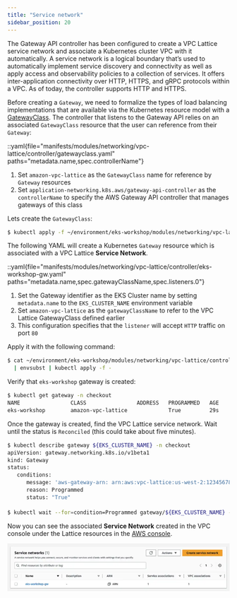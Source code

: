```yaml
---
title: "Service network"
sidebar_position: 20
---
```


The Gateway API controller has been configured to create a VPC Lattice service network and associate a Kubernetes cluster VPC with it automatically. A service network is a logical boundary that’s used to automatically implement service discovery and connectivity as well as apply access and observability policies to a collection of services. It offers inter-application connectivity over HTTP, HTTPS, and gRPC protocols within a VPC. As of today, the controller supports HTTP and HTTPS.

Before creating a `Gateway`, we need to formalize the types of load balancing implementations that are available via the Kubernetes resource model with a [GatewayClass](https://gateway-api.sigs.k8s.io/concepts/api-overview/#gatewayclass). The controller that listens to the Gateway API relies on an associated `GatewayClass` resource that the user can reference from their `Gateway`:

::yaml{file="manifests/modules/networking/vpc-lattice/controller/gatewayclass.yaml" paths="metadata.name,spec.controllerName"}

1. Set `amazon-vpc-lattice` as the `GatewayClass` name for reference by `Gateway` resources
2. Set `application-networking.k8s.aws/gateway-api-controller` as the `controllerName` to specify the AWS Gateway API controller that manages gateways of this class

Lets create the `GatewayClass`:

```bash
$ kubectl apply -f ~/environment/eks-workshop/modules/networking/vpc-lattice/controller/gatewayclass.yaml
```

The following YAML will create a Kubernetes `Gateway` resource which is associated with a VPC Lattice **Service Network**.

::yaml{file="manifests/modules/networking/vpc-lattice/controller/eks-workshop-gw.yaml" paths="metadata.name,spec.gatewayClassName,spec.listeners.0"}

1. Set the Gateway identifier as the EKS Cluster name by setting `metadata.name` to the `EKS_CLUSTER_NAME` environment variable
2. Set `amazon-vpc-lattice` as the `gatewayClassName` to refer to the VPC Lattice GatewayClass defined earlier
3. This configuration specifies that the `listener` will accept `HTTP` traffic on port `80`

Apply it with the following command:

```bash
$ cat ~/environment/eks-workshop/modules/networking/vpc-lattice/controller/eks-workshop-gw.yaml \
  | envsubst | kubectl apply -f -
```

Verify that `eks-workshop` gateway is created:

```bash
$ kubectl get gateway -n checkout
NAME                CLASS                ADDRESS   PROGRAMMED   AGE
eks-workshop        amazon-vpc-lattice             True         29s
```

Once the gateway is created, find the VPC Lattice service network. Wait until the status is `Reconciled` (this could take about five minutes).

```bash
$ kubectl describe gateway ${EKS_CLUSTER_NAME} -n checkout
apiVersion: gateway.networking.k8s.io/v1beta1
kind: Gateway
status:
   conditions:
      message: 'aws-gateway-arn: arn:aws:vpc-lattice:us-west-2:1234567890:servicenetwork/sn-03015ffef38fdc005'
      reason: Programmed
      status: "True"

$ kubectl wait --for=condition=Programmed gateway/${EKS_CLUSTER_NAME} -n checkout
```

Now you can see the associated **Service Network** created in the VPC console under the Lattice resources in the [AWS console](https://console.aws.amazon.com/vpc/home#ServiceNetworks).

![Checkout Service Network](assets/servicenetwork.webp)
